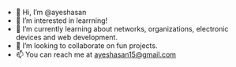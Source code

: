 - 👋 Hi, I’m @ayeshasan
- 👀 I’m interested in learrning!
- 🌱 I’m currently learning about networks, organizations, electronic devices and web development.
- 💞️ I’m looking to collaborate on fun projects.
- 📫 You can reach me at ayeshasan15@gmail.com

<!---
ayeshasan/ayeshasan is a ✨ special ✨ repository because its `README.md` (this file) appears on your GitHub profile.
You can click the Preview link to take a look at your changes.
--->
